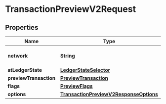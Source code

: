 

# TransactionPreviewV2Request


## Properties

| Name | Type | Description | Notes |
|------------ | ------------- | ------------- | -------------|
|**network** | **String** | The logical name of the network |  |
|**atLedgerState** | [**LedgerStateSelector**](LedgerStateSelector.md) |  |  [optional] |
|**previewTransaction** | [**PreviewTransaction**](PreviewTransaction.md) |  |  |
|**flags** | [**PreviewFlags**](PreviewFlags.md) |  |  [optional] |
|**options** | [**TransactionPreviewV2ResponseOptions**](TransactionPreviewV2ResponseOptions.md) |  |  [optional] |



